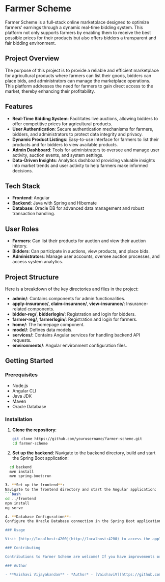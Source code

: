 # Farmer Scheme

Farmer Scheme is a full-stack online marketplace designed to optimize farmers' earnings through a dynamic real-time bidding system. This platform not only supports farmers by enabling them to receive the best possible prices for their products but also offers bidders a transparent and fair bidding environment.

## Project Overview

The purpose of this project is to provide a reliable and efficient marketplace for agricultural products where farmers can list their goods, bidders can place bids, and administrators can manage the marketplace operations. This platform addresses the need for farmers to gain direct access to the market, thereby enhancing their profitability.

## Features

- **Real-Time Bidding System**: Facilitates live auctions, allowing bidders to offer competitive prices for agricultural products.
- **User Authentication**: Secure authentication mechanisms for farmers, bidders, and administrators to protect data integrity and privacy.
- **Dynamic Product Listings**: Easy-to-use interface for farmers to list their products and for bidders to view available products.
- **Admin Dashboard**: Tools for administrators to oversee and manage user activity, auction events, and system settings.
- **Data-Driven Insights**: Analytics dashboard providing valuable insights into market trends and user activity to help farmers make informed decisions.

## Tech Stack

- **Frontend**: Angular
- **Backend**: Java with Spring and Hibernate
- **Database**: Oracle DB for advanced data management and robust transaction handling.

## User Roles

- **Farmers**: Can list their products for auction and view their auction history.
- **Bidders**: Can participate in auctions, view products, and place bids.
- **Administrators**: Manage user accounts, oversee auction processes, and access system analytics.

## Project Structure

Here is a breakdown of the key directories and files in the project:

- **admin/**: Contains components for admin functionalities.
- **apply-insurance/**, **claim-insurance/**, **view-insurance/**: Insurance-related components.
- **bidder-reg/**, **bidderlogin/**: Registration and login for bidders.
- **farmer-reg/**, **farmerlogin/**: Registration and login for farmers.
- **home/**: The homepage component.
- **model/**: Defines data models.
- **services/**: Contains Angular services for handling backend API requests.
- **environments/**: Angular environment configuration files.

## Getting Started

### Prerequisites

- Node.js
- Angular CLI
- Java JDK
- Maven
- Oracle Database

### Installation

1. **Clone the repository**:
   ```bash
   git clone https://github.com/yourusername/farmer-scheme.git
   cd farmer-scheme
2. **Set up the backend**:
Navigate to the backend directory, build and start the Spring Boot application:
  ```bash
    cd backend
    mvn install
    mvn spring-boot:run

3. **Set up the frontend**:
Navigate to the frontend directory and start the Angular application:
  ```bash
  cd ../frontend
  npm install
  ng serve

4. **Database Configuration**:
Configure the Oracle Database connection in the Spring Boot application's application.properties file.

### Usage

Visit [http://localhost:4200](http://localhost:4200) to access the application. Log in with the appropriate credentials for either a farmer, a bidder, or an administrator based on your role and needs.

### Contributing

Contributions to Farmer Scheme are welcome! If you have improvements or feature requests, please fork the repository and submit a pull request.

### Author

- **Vaishavi Vijayakandan** - *Author* - [VaishaviV](https://github.com/vaishavi)

